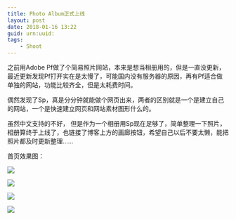 ```yaml
---
title: Photo Album正式上线
layout: post
date: 2018-01-16 13:22
guid: urn:uuid:
tags: 
    - Shoot
---
```

之前用Adobe Pf做了个简易照片网站，本来是想当相册用的，但是一直没更新，最近更新发现Pf打开实在是太慢了，可能国内没有服务器的原因，再有Pf适合做单独的网站，功能比较齐全，但是太耗费时间。

偶然发现了Sp，真是分分钟就能做个网页出来，两者的区别就是一个是建立自己的网站，一个是快速建立网页和网站素材图形什么的。

虽然中文支持的不好， 但是作为一个相册用Sp现在足够了，简单整理一下照片，相册算终于上线了，也链接了博客上方的画廊按钮，希望自己以后不要太懒，能把照片都及时更新整理……

首页效果图：

![](http://lc-ec5pgDDk.cn-n1.lcfile.com/22yGqT9xydppW9p0DxIyfGCuGqevvxbkRxg9yJTS.jpg)

![](http://lc-ec5pgDDk.cn-n1.lcfile.com/lAwIlxpMymNJAXeRK44yx4eNWhhQfflJKluhsoN2.jpg)

![](http://lc-ec5pgDDk.cn-n1.lcfile.com/ny36LLTfnVt72g76CT2tyJomE7XimfVwxfEX6nvO.jpg)

![](http://lc-ec5pgDDk.cn-n1.lcfile.com/XwvLqp5pRRze32HJ0IGBqDKgqJEEb39TeY2WjpBV.jpg)